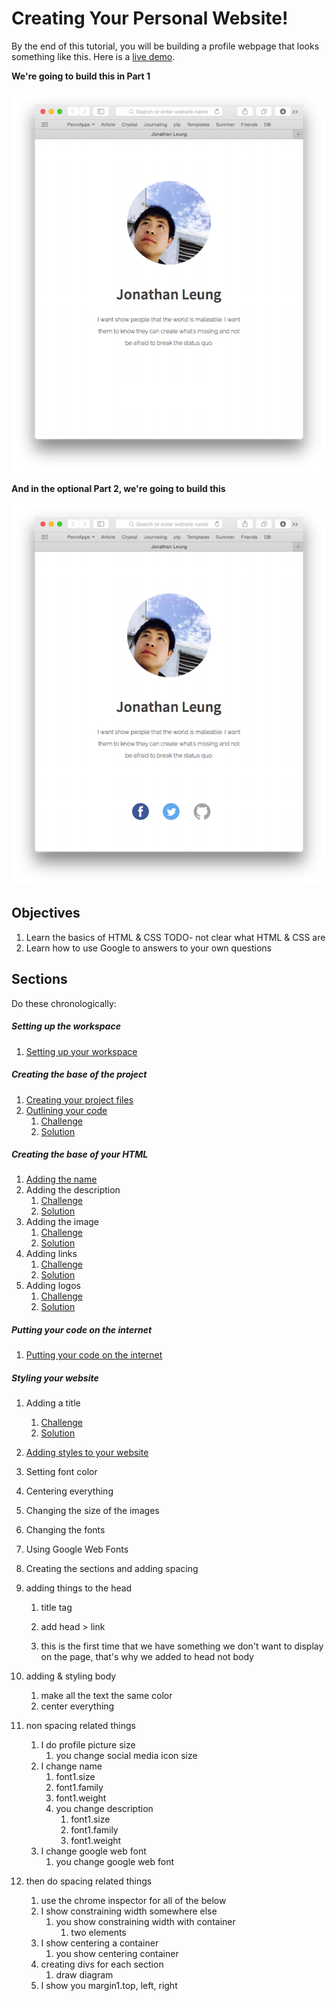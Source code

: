# Creating Your Personal Website!

By the end of this tutorial, you will be building a profile webpage that looks something like this. Here is a 
[live demo](https://rawgit.com/hackedu/hack-camp/20618752b7afa95bbbc5c5ba80c17874ec5e0a35/cohort_4/playbook/workshops/portfolio/src/final_portfolio/index.html).

**We're going to build this in Part 1**

![](img/final_screenshot_0.png)

**And in the optional Part 2, we're going to build this**

![](img/final_screenshot.png)

## Objectives

1. Learn the basics of HTML & CSS TODO- not clear what HTML & CSS are
2. Learn how to use Google to answers to your own questions

## Sections

Do these chronologically:

##### Setting up the workspace
1. [Setting up your workspace](c9_setup.md)

##### Creating the base of the project

1. [Creating your project files](file_creation.md)
1. [Outlining your code](outlining.md)
    1. [Challenge](outlining_challenge.md)
    1. [Solution](outlining_solution.md)

##### Creating the base of your HTML

1. [Adding the name](heading_challenge.md)
1. Adding the description
    1. [Challenge](description_challenge.md)
    1. [Solution](description_solution.md)
1. Adding the image
    1. [Challenge](image_challenge.md)
    1. [Solution](image_solution.md)
1. Adding links
    1. [Challenge](links_challenge.md)
    1. [Solution](links_solution.md)
1. Adding logos
    1. [Challenge](logos_challenge.md)
    1. [Solution](logos_solution.md)

##### Putting your code on the internet
1. [Putting your code on the internet](github.md)

##### Styling your website

1. Adding a title
    1. [Challenge](title_challenge.md)
    1. [Solution](title_solution.md)
1. [Adding styles to your website](add_css.md)
1. Setting font color
1. Centering everything
1. Changing the size of the images
1. Changing the fonts
1. Using Google Web Fonts
1. Creating the sections and adding spacing


1. adding things to the head
    1. title tag

    1. add head > link
    1. this is the first time that we have something we don't want to display on the page, that's why we added to head not body
1. adding & styling body
    1. make all the text the same color
    1. center everything
1. non spacing related things
    1. I do profile picture size
        1. you change social media icon size
    1. I change name
        1. font1.size
        1. font1.family
        1. font1.weight
        1. you change description
            1. font1.size
            1. font1.family
            1. font1.weight
    1. I change google web font
        1. you change google web font
1. then do spacing related things
    1. use the chrome inspector for all of the below
    1. I show constraining width somewhere else
        1. you show constraining width with container
            1. two elements
    1. I show centering a container
        1. you show centering container
    1. creating divs for each section
        1. draw diagram
    1. I show you margin1.top, left, right


